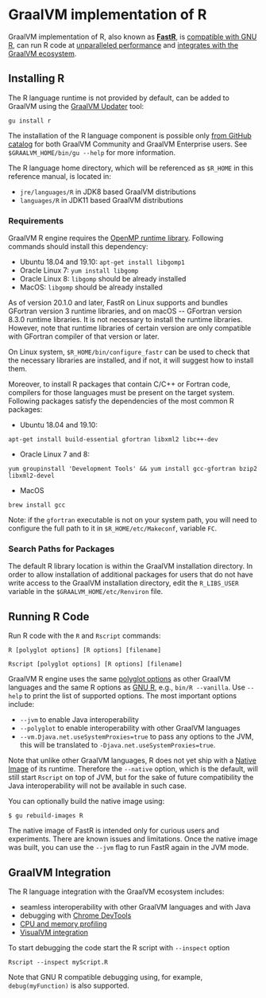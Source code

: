 # GraalVM implementation of R

GraalVM implementation of R, also known as **[FastR](https://github.com/oracle/fastr)**,
is [compatible with GNU R](Compatibility.md),
can run R code at [unparalleled performance](Performance.md) and [integrates with the GraalVM ecosystem](#graalvm-integration).

## Installing R

The R language runtime is not provided by default, can be added to GraalVM using the [GraalVM Updater](https://www.graalvm.org/docs/reference-manual/gu/) tool:
```
gu install r
```
The installation of the R language component is possible only
[from GitHub catalog](https://www.graalvm.org/docs/reference-manual/gu/#component-installation)
for both GraalVM Community and GraalVM Enterprise users. See `$GRAALVM_HOME/bin/gu --help` for more information.

The R language home directory, which will be referenced as `$R_HOME` in this reference manual, is located in:
* `jre/languages/R` in JDK8 based GraalVM distributions
* `languages/R` in JDK11 based GraalVM distributions

### Requirements
GraalVM R engine requires the [OpenMP runtime library](https://www.openmprtl.org/).
Following commands should install this dependency:

* Ubuntu 18.04 and 19.10: `apt-get install libgomp1`
* Oracle Linux 7: `yum install libgomp`
* Oracle Linux 8: `libgomp` should be already installed
* MacOS: `libgomp` should be already installed

As of version 20.1.0 and later, FastR on Linux supports and bundles GFortran version 3
runtime libraries, and on macOS -- GFortran version 8.3.0
runtime libraries. It is not necessary to install the runtime libraries. However,
note that runtime libraries of certain version are only compatible with GFortran
compiler of that version or later.

On Linux system, `$R_HOME/bin/configure_fastr` can be used to check that the
necessary libraries are installed, and if not, it will suggest how to install them.

Moreover, to install R packages that contain C/C++ or Fortran code, compilers
for those languages must be present on the target system. Following packages
satisfy the dependencies of the most common R packages:

* Ubuntu 18.04 and 19.10:
```
apt-get install build-essential gfortran libxml2 libc++-dev
```
* Oracle Linux 7 and 8:
```
yum groupinstall 'Development Tools' && yum install gcc-gfortran bzip2 libxml2-devel
```
* MacOS
```
brew install gcc
```

Note: if the `gfortran` executable is not on your system path, you will need to configure
the full path to it in `$R_HOME/etc/Makeconf`, variable `FC`.

### Search Paths for Packages
The default R library location is within the GraalVM installation directory.
In order to allow installation of additional packages for users that
do not have write access to the GraalVM installation directory,
edit the `R_LIBS_USER` variable in the `$GRAALVM_HOME/etc/Renviron` file.

## Running R Code

Run R code with the `R` and `Rscript` commands:
```
R [polyglot options] [R options] [filename]
```
```
Rscript [polyglot options] [R options] [filename]
```

GraalVM R engine uses the same [polyglot options](https://www.graalvm.org/docs/reference-manual/polyglot-programming/#polyglot-options) as other GraalVM languages and the same R options as [GNU R](https://cran.r-project.org/doc/manuals/r-release/R-intro.html#Invoking-R-from-the-command-line), e.g., `bin/R --vanilla`.
Use `--help` to print the list of supported options. The most important options include:
  - `--jvm` to enable Java interoperability
  - `--polyglot` to enable interoperability with other GraalVM languages
  - `--vm.Djava.net.useSystemProxies=true` to pass any options to the JVM, this will be translated to `-Djava.net.useSystemProxies=true`.

Note that unlike other GraalVM languages, R does not yet ship with a
[Native Image](https://www.graalvm.org/docs/reference-manual/native-image/) of its runtime.
Therefore the `--native` option, which is the default, will still start `Rscript` on top of JVM,
but for the sake of future compatibility the Java interoperability will not be available in such case.

You can optionally build the native image using:
```
$ gu rebuild-images R
```
The native image of FastR is intended only for curious users and experiments.
There are known issues and limitations. Once the native image was built, you can use
the `--jvm` flag to run FastR again in the JVM mode.

## GraalVM Integration

The R language integration with the GraalVM ecosystem includes:
   - seamless interoperability with other GraalVM languages and with Java
   - debugging with [Chrome DevTools](https://www.graalvm.org/docs/tools/chrome-debugger/)
   - [CPU and memory profiling](https://www.graalvm.org/docs/tools/profiling/)
   - [VisualVM integration](https://www.graalvm.org/docs/tools/visualvm/)

To start debugging the code start the R script with `--inspect` option
```
Rscript --inspect myScript.R
```
Note that GNU R compatible debugging using, for example, `debug(myFunction)` is also supported.
